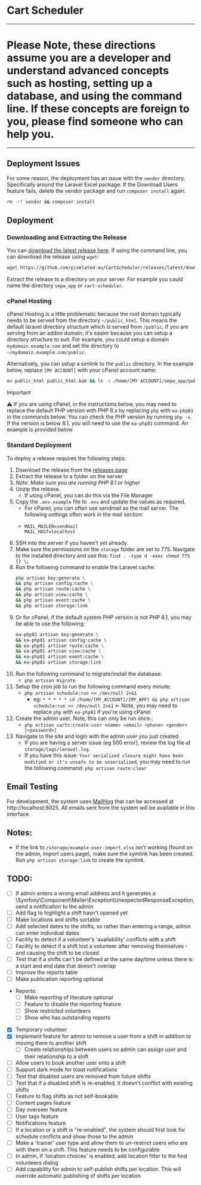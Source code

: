 # Cart Scheduler

***

# Please Note, these directions assume you are a developer and understand advanced concepts such as hosting, setting up a database, and using the command line. If these concepts are foreign to you, please find someone who can help you.

***

## Deployment Issues

For some reason, the deployment has an issue with the `vendor` directory. Specifically around the Laravel Excel package.
If the Download Users feature fails, delete the vendor package and run `composer install` again:

```bash
rm -rf vendor && composer install
```

## Deployment

### Downloading and Extracting the Release

You can [download the latest release here](https://github.com/pixelated-au/CartScheduler/releases).
If using the command line, you can download the release using `wget`:

```bash
wget https://github.com/pixelated-au/CartScheduler/releases/latest/download/release.zip
```

Extract the release to a directory on your server. For example you cauld name the directory `smpw_app`
or `cart-scheduler`.

### cPanel Hosting

cPanel Hosting is a little problematic because the root domain typically needs to be served from the directory
`~/public_html`. This means the default laravel directory structure which is served from `/public`. If you are serving
from an addon domain, it's easier because you can setup a directory structure to suit. For example, you could setup a
domain `mydomain.example.com` and set the directory to `~/mydomain.example.com/public`.

Alternatively, you can setup a simlink to the `public` directory. In the example below, replace `[MY ACCOUNT]` with your
cPanel account name:

```bash
mv public_html public_html.bak && ln -s /home/[MY ACCOUNT]/smpw_app/public /home/[MY ACCOUNT]/public_html
```

> [!IMPORTANT]
> :warning: If you are using cPanel, in the instructions below, you may need to replace the default PHP version with PHP 8.x by
> replacing `php` with `ea-php81` in the commands below. You can check the PHP version by running `php -v`. If the 
> version is below 8.1, you will need to use the `ea-php81` command. An example is provided below

### Standard Deployment

To deploy a release requires the following steps:

1. Download the release from the [releases page](https://github.com/pixelated-au/CartApp/releases)
1. Extract the release to a folder on the server
1. *Note: Make sure you are running PHP 8.1 or higher*
1. Unzip the release.
    - If using cPanel, you can do this via the File Manager
1. Copy the `.env.example` file to `.env` and update the values as required.
    - For cPanel, you can often use sendmail as the mail server. The following settings often work in the mail section:
    - ```dotenv
      MAIL_MAILER=sendmail
      MAIL_HOST=localhost
      ``` 
1. SSH into the server if you haven't yet already.
1. Make sure the permissions on the `storage` folder are set to 775. Navigate to the installed directory and use this: `find . -type d -exec chmod 775 {} \;`
1. Run the following command to enable the Laravel cache:
    ```bash
    php artisan key:generate \
    && php artisan config:cache \
    && php artisan route:cache \
    && php artisan view:cache \
    && php artisan event:cache \
    && php artisan storage:link
    ```
1. Or for cPanel, if the default system PHP version is not PHP 8.1, you may be able to use the following:
    ```bash
    ea-php81 artisan key:generate \
    && ea-php81 artisan config:cache \
    && ea-php81 artisan route:cache \
    && ea-php81 artisan view:cache \
    && ea-php81 artisan event:cache \
    && ea-php81 artisan storage:link
    ```
1. Run the following command to migrate/install the database:
    - `php artisan migrate`
1. Setup the cron job to run the following command every minute:
    - `php artisan schedule:run >> /dev/null 2>&1`
        - eg: `* * * * * cd /home/[MY_ACCOUNT]/[MY_APP] && php artisan schedule:run >> /dev/null 2>&1`
          <- Note, you may need to replace `php` with `ea-php81` if you're using cPanel
1. Create the admin user. Note, this can only be run once.:
    - `php artisan carts:create-user <name> <email> <phone> <gender> [<password>]`
1. Navigate to the site and login with the admin user you just created.
    - If you are having a server issue (eg 500 error), review the log file at `storage/logs/laravel.log`.
    - If you have this issue: `Your serialized closure might have been modified or it's unsafe to be unserialized`,
      you may need to run the following command: `php artisan route:clear`

## Email Testing

For development, the system uses [MailHog](https://github.com/mailhog/MailHog) that can be accessed
at http://localhost:8025. All emails sent from the system
will be available in this interface.

## Notes:

- If the link to `/storage/example-user-import.xlsx` isn't working (found on the admin, import users page), make sure
  the symlink has been created. Run `php artisan storage:link` to create the symlink.

## TODO:

- [ ] If admin enters a wrong email address and it generates a \Symfony\Component\Mailer\Exception\UnexpectedResponseException, send a notification to the admin
- [ ] Add flag to highlight a shift hasn't opened yet
- [ ] Make locations and shifts sortable
- [ ] Add selected dates to the shifts, so rather than entering a range, admin can enter individual dates
- [ ] Facility to detect if a volunteer's 'availability' conflicts with a shift
- [ ] Facility to detect if a shift lost a volunteer after removing themselves - and causing the shift to be closed
- [ ] Test that if a shifts can't be defined at the same day/time unless there is a start and end date that doesn't
  overlap
- [ ] Improve the reports table
- [ ] Make publication reporting optional
- Reports:
    - [ ] Make reporting of literature optional
    - [ ] Feature to disable the reporting feature
    - [ ] Show restricted volunteers
    - [ ] Show who has outstanding reports
- [x] Temporary volunteer
- [x] Implement feature for admin to remove a user from a shift in addition to moving them to another shift
    - [ ] Create relationships between users so admin can assign user and their relationship to a shift
- [ ] Allow users to book another user onto a shift
- [ ] Support dark mode for toast notifications
- [ ] Test that disabled users are removed from future shifts
- [ ] Test that if a disabled shift is re-enabled, it doesn't conflict with existing shifts
- [ ] Feature to flag shifts as not self-bookable
- [ ] Content pages feature
- [ ] Day overseer feature
- [ ] User tags feature
- [ ] Notifications feature
- [ ] If a location or a shift is "re-enabled", the system should first look for schedule conflicts and show those to the admin
- [ ] Make a 'trainer' user type and allow them to un-restrict users who are with them on a shift. This feature needs to be configurable
- [ ] In admin, if 'location choices' is enabled, add location filter to the find volunteers dialog
- [ ] Add capability for admin to self-publish shifts per location. This will override automatic publishing of shifts per location
